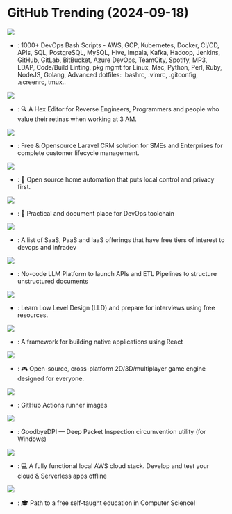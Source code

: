 # GitHub Trending (2024-09-18)

![](https://img.shields.io/badge/Shell-New%20403-green?style=flat-square&logo=appveyor)
- [](https://github.comundefined): 1000+ DevOps Bash Scripts - AWS, GCP, Kubernetes, Docker, CI/CD, APIs, SQL, PostgreSQL, MySQL, Hive, Impala, Kafka, Hadoop, Jenkins, GitHub, GitLab, BitBucket, Azure DevOps, TeamCity, Spotify, MP3, LDAP, Code/Build Linting, pkg mgmt for Linux, Mac, Python, Perl, Ruby, NodeJS, Golang, Advanced dotfiles: .bashrc, .vimrc, .gitconfig, .screenrc, tmux..

![](https://img.shields.io/badge/C%2B%2B-New%20115-green?style=flat-square&logo=appveyor)
- [](https://github.comundefined): 🔍 A Hex Editor for Reverse Engineers, Programmers and people who value their retinas when working at 3 AM.

![](https://img.shields.io/badge/Blade-New%20355-green?style=flat-square&logo=appveyor)
- [](https://github.comundefined): Free & Opensource Laravel CRM solution for SMEs and Enterprises for complete customer lifecycle management.

![](https://img.shields.io/badge/Python-New%2019-green?style=flat-square&logo=appveyor)
- [](https://github.comundefined): 🏡 Open source home automation that puts local control and privacy first.

![](https://img.shields.io/badge/HCL-New%20267-green?style=flat-square&logo=appveyor)
- [](https://github.comundefined): 🚀 Practical and document place for DevOps toolchain

![](https://img.shields.io/badge/HTML-New%20352-green?style=flat-square&logo=appveyor)
- [](https://github.comundefined): A list of SaaS, PaaS and IaaS offerings that have free tiers of interest to devops and infradev

![](https://img.shields.io/badge/Python-New%20336-green?style=flat-square&logo=appveyor)
- [](https://github.comundefined): No-code LLM Platform to launch APIs and ETL Pipelines to structure unstructured documents

![](https://img.shields.io/badge/Java-New%2063-green?style=flat-square&logo=appveyor)
- [](https://github.comundefined): Learn Low Level Design (LLD) and prepare for interviews using free resources.

![](https://img.shields.io/badge/C%2B%2B-New%2035-green?style=flat-square&logo=appveyor)
- [](https://github.comundefined): A framework for building native applications using React

![](https://img.shields.io/badge/JavaScript-New%20213-green?style=flat-square&logo=appveyor)
- [](https://github.comundefined): 🎮 Open-source, cross-platform 2D/3D/multiplayer game engine designed for everyone.

![](https://img.shields.io/badge/PowerShell-New%205-green?style=flat-square&logo=appveyor)
- [](https://github.comundefined): GitHub Actions runner images

![](https://img.shields.io/badge/C-New%2092-green?style=flat-square&logo=appveyor)
- [](https://github.comundefined): GoodbyeDPI — Deep Packet Inspection circumvention utility (for Windows)

![](https://img.shields.io/badge/Python-New%2062-green?style=flat-square&logo=appveyor)
- [](https://github.comundefined): 💻 A fully functional local AWS cloud stack. Develop and test your cloud & Serverless apps offline

![](https://img.shields.io/badge/none-New%20352-green?style=flat-square&logo=appveyor)
- [](https://github.comundefined): 🎓 Path to a free self-taught education in Computer Science!

